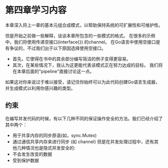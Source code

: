 # 第四章学习内容
本章深入将上一章的基本元组合成模式，以帮助保持系统的可扩展性和可维护性。

但是开始之前做一些解释，谈谈本章所包含的一些模式的格式。
在很多的示例中，我们将使用传递空接口(interface{}) 的channel。
在Go语言中使用空接口是有争议的，不过我们出于以下原因选择使用空接口。
- 首先，它使得在书中的其余部分编写简洁的例子变得更容易。
- 其次，在某些情况下，我认为这更能代表该模式正在努力达成的目标。 我们将在本章后面的"pipeline"直接讨论这一点。

如果这对你来说过于难以接受，请记住你始终可以为此代码创建Go语言生成器，并生成模式以利用你感兴趣的类型。

## 约束
在编写并发代码的时候，有以下几种不同的保证操作安全的方法。我们已经介绍了其中两个：
- 用于共享内存的同步原语(如，sync.Mutex)
- 通过通信共享内存来进行同步 (如 channel)
但是在并发处理过程中，还有其他几种情况也是隐式并发安全的:
- 不会发生改变的数据
- 受到保护数据

